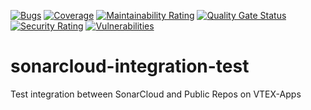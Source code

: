 [![Bugs](https://sonarcloud.io/api/project_badges/measure?project=vtex-apps_sonarcloud-integration-test&metric=bugs)](https://sonarcloud.io/summary/new_code?id=vtex-apps_sonarcloud-integration-test) [![Coverage](https://sonarcloud.io/api/project_badges/measure?project=vtex-apps_sonarcloud-integration-test&metric=coverage)](https://sonarcloud.io/summary/new_code?id=vtex-apps_sonarcloud-integration-test) [![Maintainability Rating](https://sonarcloud.io/api/project_badges/measure?project=vtex-apps_sonarcloud-integration-test&metric=sqale_rating)](https://sonarcloud.io/summary/new_code?id=vtex-apps_sonarcloud-integration-test) [![Quality Gate Status](https://sonarcloud.io/api/project_badges/measure?project=vtex-apps_sonarcloud-integration-test&metric=alert_status)](https://sonarcloud.io/summary/new_code?id=vtex-apps_sonarcloud-integration-test) [![Security Rating](https://sonarcloud.io/api/project_badges/measure?project=vtex-apps_sonarcloud-integration-test&metric=security_rating)](https://sonarcloud.io/summary/new_code?id=vtex-apps_sonarcloud-integration-test) [![Vulnerabilities](https://sonarcloud.io/api/project_badges/measure?project=vtex-apps_sonarcloud-integration-test&metric=vulnerabilities)](https://sonarcloud.io/summary/new_code?id=vtex-apps_sonarcloud-integration-test)

# sonarcloud-integration-test
Test integration between SonarCloud and Public Repos on VTEX-Apps

